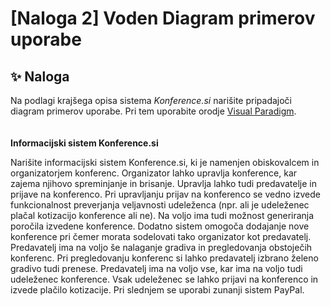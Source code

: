 # [Naloga 2] Voden Diagram primerov uporabe

## ✨ Naloga 

Na podlagi krajšega opisa sistema *Konference.si* narišite pripadajoči diagram primerov uporabe. Pri tem uporabite orodje [Visual Paradigm](https://www.visual-paradigm.com/).
\
\
\
**Informacijski sistem Konference.si**

Narišite informacijski sistem Konference.si, ki je namenjen obiskovalcem in organizatorjem konferenc. Organizator lahko upravlja konference, kar zajema njihovo spreminjanje in brisanje. Upravlja lahko tudi predavatelje in prijave na konferenco. Pri upravljanju prijav na konferenco se vedno izvede funkcionalnost preverjanja veljavnosti udeleženca (npr. ali je udeleženec plačal kotizacijo konference ali ne). Na voljo ima tudi možnost generiranja poročila izvedene konference. Dodatno sistem omogoča dodajanje nove konference pri čemer morata sodelovati tako organizator kot predavatelj. Predavatelj ima na voljo še nalaganje gradiva in pregledovanja obstoječih konferenc. Pri pregledovanju konferenc si lahko predavatelj izbrano želeno gradivo tudi prenese. Predavatelj ima na voljo vse, kar ima na voljo tudi udeleženec konference. Vsak udeleženec se lahko prijavi na konferenco in izvede plačilo kotizacije. Pri slednjem se uporabi zunanji sistem PayPal.
